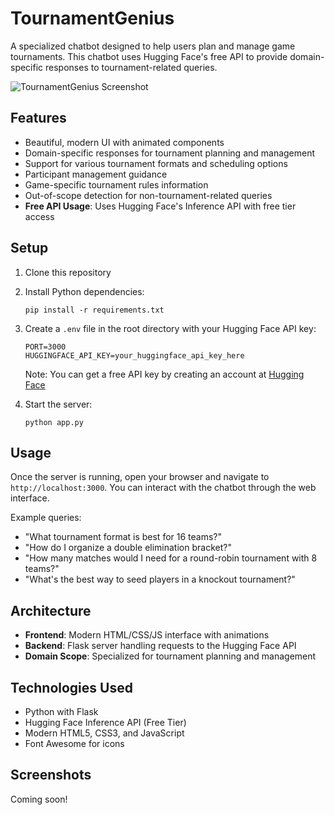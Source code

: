 # TournamentGenius

A specialized chatbot designed to help users plan and manage game tournaments. This chatbot uses Hugging Face's free API to provide domain-specific responses to tournament-related queries.

![TournamentGenius Screenshot](public/images/screnshot.jpg)

## Features

- Beautiful, modern UI with animated components
- Domain-specific responses for tournament planning and management
- Support for various tournament formats and scheduling options
- Participant management guidance
- Game-specific tournament rules information
- Out-of-scope detection for non-tournament-related queries
- **Free API Usage**: Uses Hugging Face's Inference API with free tier access

## Setup

1. Clone this repository
2. Install Python dependencies:
   ```
   pip install -r requirements.txt
   ```
3. Create a `.env` file in the root directory with your Hugging Face API key:
   ```
   PORT=3000
   HUGGINGFACE_API_KEY=your_huggingface_api_key_here
   ```
   Note: You can get a free API key by creating an account at [Hugging Face](https://huggingface.co)
   
4. Start the server:
   ```
   python app.py
   ```

## Usage

Once the server is running, open your browser and navigate to `http://localhost:3000`. You can interact with the chatbot through the web interface.

Example queries:
- "What tournament format is best for 16 teams?"
- "How do I organize a double elimination bracket?"
- "How many matches would I need for a round-robin tournament with 8 teams?"
- "What's the best way to seed players in a knockout tournament?"

## Architecture

- **Frontend**: Modern HTML/CSS/JS interface with animations
- **Backend**: Flask server handling requests to the Hugging Face API
- **Domain Scope**: Specialized for tournament planning and management

## Technologies Used

- Python with Flask
- Hugging Face Inference API (Free Tier)
- Modern HTML5, CSS3, and JavaScript
- Font Awesome for icons

## Screenshots

Coming soon! 
